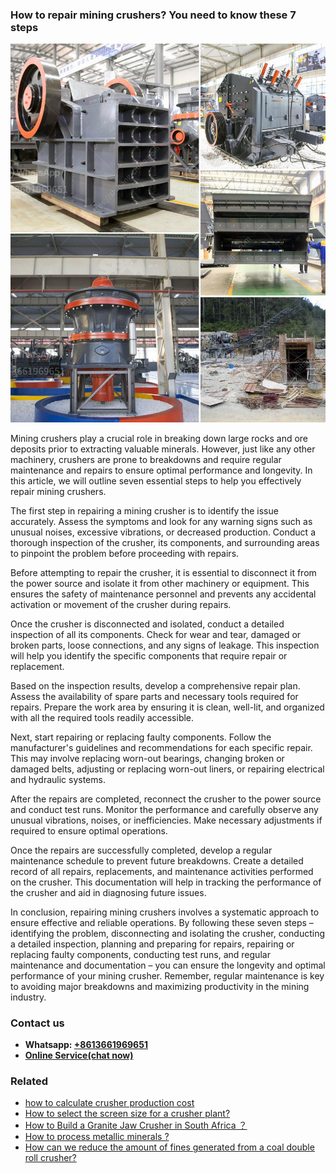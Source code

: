 <h3>How to repair mining crushers? You need to know these 7 steps</h3><img src='1701745395.jpg' alt=''><p>Mining crushers play a crucial role in breaking down large rocks and ore deposits prior to extracting valuable minerals. However, just like any other machinery, crushers are prone to breakdowns and require regular maintenance and repairs to ensure optimal performance and longevity. In this article, we will outline seven essential steps to help you effectively repair mining crushers.</p><p>The first step in repairing a mining crusher is to identify the issue accurately. Assess the symptoms and look for any warning signs such as unusual noises, excessive vibrations, or decreased production. Conduct a thorough inspection of the crusher, its components, and surrounding areas to pinpoint the problem before proceeding with repairs.</p><p>Before attempting to repair the crusher, it is essential to disconnect it from the power source and isolate it from other machinery or equipment. This ensures the safety of maintenance personnel and prevents any accidental activation or movement of the crusher during repairs.</p><p>Once the crusher is disconnected and isolated, conduct a detailed inspection of all its components. Check for wear and tear, damaged or broken parts, loose connections, and any signs of leakage. This inspection will help you identify the specific components that require repair or replacement.</p><p>Based on the inspection results, develop a comprehensive repair plan. Assess the availability of spare parts and necessary tools required for repairs. Prepare the work area by ensuring it is clean, well-lit, and organized with all the required tools readily accessible.</p><p>Next, start repairing or replacing faulty components. Follow the manufacturer's guidelines and recommendations for each specific repair. This may involve replacing worn-out bearings, changing broken or damaged belts, adjusting or replacing worn-out liners, or repairing electrical and hydraulic systems.</p><p>After the repairs are completed, reconnect the crusher to the power source and conduct test runs. Monitor the performance and carefully observe any unusual vibrations, noises, or inefficiencies. Make necessary adjustments if required to ensure optimal operations.</p><p>Once the repairs are successfully completed, develop a regular maintenance schedule to prevent future breakdowns. Create a detailed record of all repairs, replacements, and maintenance activities performed on the crusher. This documentation will help in tracking the performance of the crusher and aid in diagnosing future issues.</p><p>In conclusion, repairing mining crushers involves a systematic approach to ensure effective and reliable operations. By following these seven steps – identifying the problem, disconnecting and isolating the crusher, conducting a detailed inspection, planning and preparing for repairs, repairing or replacing faulty components, conducting test runs, and regular maintenance and documentation – you can ensure the longevity and optimal performance of your mining crusher. Remember, regular maintenance is key to avoiding major breakdowns and maximizing productivity in the mining industry.</p><h3>Contact us</h3><ul><li><strong>Whatsapp:&nbsp;<a href="https://wa.me/8613661969651">+8613661969651</a></strong></li><li><a href="https://swt.shibang-china.com/?git&amp;zhl&amp;How to repair mining crushers You need to know these 7 steps"><strong>Online Service(chat now)</strong></a></li></ul><h3>Related</h3><ul><li><a href='how to calculate crusher production cost.md'>how to calculate crusher production cost</a></li><li><a href='How to select the screen size for a crusher plant.md'>How to select the screen size for a crusher plant?</a></li><li><a href='How to Build a Granite Jaw Crusher in South Africa ？.md'>How to Build a Granite Jaw Crusher in South Africa ？</a></li><li><a href='How to process metallic minerals .md'>How to process metallic minerals ?</a></li><li><a href='How can we reduce the amount of fines generated from a coal double roll crusher.md'>How can we reduce the amount of fines generated from a coal double roll crusher?</a></li></ul>